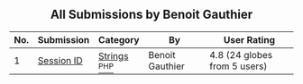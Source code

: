 ﻿<div align="center">

## All Submissions by Benoit Gauthier

</div>

No.  | Submission | Category | By   | User Rating
---- | ---------- | -------- | ---- | -----------
1 | [Session ID<br />](https://github.com/Planet-Source-Code/benoit-gauthier-session-id__8-225) | [Strings<br /><sup>PHP</sup>](../ByCategory/strings__8-26.md) | Benoit Gauthier | 4.8 (24 globes from 5 users)
